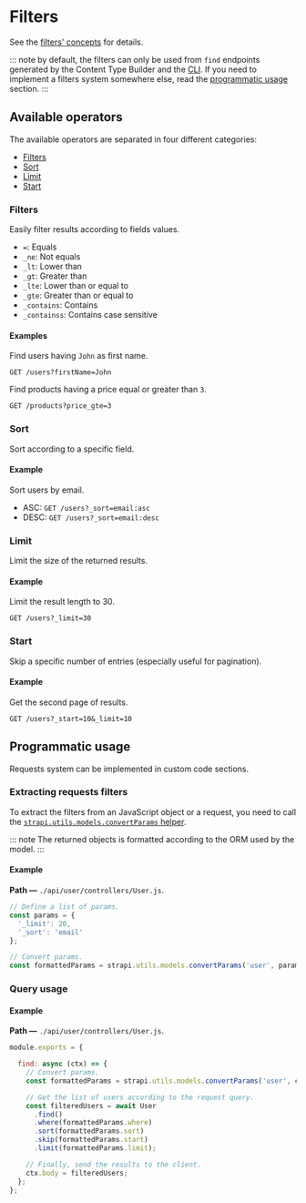 # Filters

See the [filters' concepts](../concepts/concepts.md#filters) for details.

::: note
by default, the filters can only be used from `find` endpoints generated by the Content Type Builder and the [CLI](../cli/CLI.md). If you need to implement a filters system somewhere else, read the [programmatic usage](#programmatic-usage) section.
:::

## Available operators

The available operators are separated in four different categories:
 - [Filters](#filters)
 - [Sort](#sort)
 - [Limit](#limit)
 - [Start](#start)

### Filters

Easily filter results according to fields values.

 - `=`: Equals
 - `_ne`: Not equals
 - `_lt`: Lower than
 - `_gt`: Greater than
 - `_lte`: Lower than or equal to
 - `_gte`: Greater than or equal to
 - `_contains`: Contains
 - `_containss`: Contains case sensitive

#### Examples

Find users having `John` as first name.

`GET /users?firstName=John`

Find products having a price equal or greater than `3`.

`GET /products?price_gte=3`

### Sort

Sort according to a specific field.

#### Example

Sort users by email.

 - ASC: `GET /users?_sort=email:asc`
 - DESC: `GET /users?_sort=email:desc`

### Limit

Limit the size of the returned results.

#### Example

Limit the result length to 30.

`GET /users?_limit=30`

### Start

Skip a specific number of entries (especially useful for pagination).

#### Example

Get the second page of results.

`GET /users?_start=10&_limit=10`

## Programmatic usage

Requests system can be implemented in custom code sections.

### Extracting requests filters

To extract the filters from an JavaScript object or a request, you need to call the [`strapi.utils.models.convertParams` helper](../api-reference/reference.md#strapiutils).

::: note
The returned objects is formatted according to the ORM used by the model.
:::

#### Example

**Path —** `./api/user/controllers/User.js`.

```js
// Define a list of params.
const params = {
  '_limit': 20,
  '_sort': 'email'
};

// Convert params.
const formattedParams = strapi.utils.models.convertParams('user', params); // { limit: 20, sort: 'email' }
```

### Query usage

#### Example

**Path —** `./api/user/controllers/User.js`.

```js
module.exports = {

  find: async (ctx) => {
    // Convert params.
    const formattedParams = strapi.utils.models.convertParams('user', ctx.request.query);

    // Get the list of users according to the request query.
    const filteredUsers = await User
      .find()
      .where(formattedParams.where)
      .sort(formattedParams.sort)
      .skip(formattedParams.start)
      .limit(formattedParams.limit);

    // Finally, send the results to the client.
    ctx.body = filteredUsers;
  };
};
```
